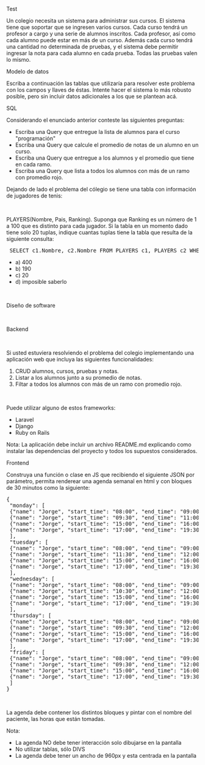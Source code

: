<p>Test</p>
<p>Un colegio necesita un sistema para administrar sus cursos. El sistema tiene que soportar que
se ingresen varios cursos. Cada curso tendrá un profesor a cargo y una serie de alumnos
inscritos. Cada profesor, así como cada alumno puede estar en más de un curso. Además cada
curso tendrá una cantidad no determinada de pruebas, y el sistema debe permitir ingresar la
nota para cada alumno en cada prueba. Todas las pruebas valen lo mismo.</p>
<p>Modelo de datos</p>
<p>Escriba a continuación las tablas que utilizaría para resolver este problema con los campos y
llaves de éstas. Intente hacer el sistema lo más robusto posible, pero sin incluir datos
adicionales a los que se plantean acá.</p>
<p>SQL</p>
<p>Considerando el enunciado anterior conteste las siguientes preguntas:</p>
<ul>
 <li>Escriba una Query que entregue la lista de alumnos para el curso "programación"</li>
 <li>Escriba una Query que calcule el promedio de notas de un alumno en un curso.</li>
 <li>Escriba una Query que entregue a los alumnos y el promedio que tiene en cada ramo.</li>
 <li>Escriba una Query que lista a todos los alumnos con más de un ramo con promedio rojo.</li> 
</ul>

 <p>Dejando de lado el problema del cólegio se tiene una tabla con información de jugadores de tenis:</p>
 <br>
 <p>PLAYERS(Nombre, Pais, Ranking). Suponga que Ranking es un número de 1 a 100 que es distinto para cada jugador. Si la tabla en un momento dado tiene solo 20  tuplas, indique cuantas tuplas tiene la tabla que resulta de la siguiente consulta:</p>
 
 <pre> SELECT c1.Nombre, c2.Nombre FROM PLAYERS c1, PLAYERS c2 WHERE c1.Ranking > c2.Ranking</pre>

<p><Seleccione las respuestas correctas:</p>
<ul>
 <li>a) 400</li>
 <li>b) 190</li>
 <li>c) 20</li>
 <li>d) imposible saberlo</li>
 </ul>
 <br>
 <p>Diseño de software</p>
 <br>
<p>Backend<p>
 <br>
<p>Si usted estuviera resolviendo el problema del colegio implementando una aplicación web que incluya las siguientes funcionalidades:</p>
<ol>
 <li>CRUD alumnos, cursos, pruebas y notas.</li>
 <li>Listar a los alumnos junto a su promedio de notas.</li>
 <li>Filtar a todos los alumnos con más de un ramo con promedio rojo.</li>
 </ol>
 <br>
 <p>Puede utilizar alguno de estos frameworks:</p>
 <ul>
  <li>Laravel</li>
  <li>Django</li>
  <li>Ruby on Rails</li>
 </ul>
<p>Nota: La aplicación debe incluir un archivo README.md explicando como instalar las dependencias del proyecto y todos los supuestos considerados.</p>
 <p>Frontend</p>
<p>Construya una función o clase en JS que recibiendo el siguiente JSON por parámetro, permita renderear una agenda semanal en html y con bloques de 30 minutos como la siguiente:</p>
 <pre>
{
 "monday": [
 {"name": "Jorge", "start_time": "08:00", "end_time": "09:00"},
 {"name": "Jorge", "start_time": "09:30", "end_time": "11:00"},
 {"name": "Jorge", "start_time": "15:00", "end_time": "16:00"},
 {"name": "Jorge", "start_time": "17:00", "end_time": "19:30"}
 ],
 "tuesday": [
 {"name": "Jorge", "start_time": "08:00", "end_time": "09:00"},
 {"name": "Jorge", "start_time": "11:30", "end_time": "12:00"},
 {"name": "Jorge", "start_time": "15:00", "end_time": "16:00"},
 {"name": "Jorge", "start_time": "17:00", "end_time": "19:30"}
 ],
 "wednesday": [
 {"name": "Jorge", "start_time": "08:00", "end_time": "09:00"},
 {"name": "Jorge", "start_time": "10:30", "end_time": "12:00"},
 {"name": "Jorge", "start_time": "15:00", "end_time": "16:00"},
 {"name": "Jorge", "start_time": "17:00", "end_time": "19:30"}
 ],
 "thursday": [
 {"name": "Jorge", "start_time": "08:00", "end_time": "09:00"},
 {"name": "Jorge", "start_time": "09:30", "end_time": "12:00"},
 {"name": "Jorge", "start_time": "15:00", "end_time": "16:00"},
 {"name": "Jorge", "start_time": "17:00", "end_time": "19:30"}
 ],
 "friday": [
 {"name": "Jorge", "start_time": "08:00", "end_time": "09:00"},
 {"name": "Jorge", "start_time": "09:30", "end_time": "12:00"},
 {"name": "Jorge", "start_time": "15:00", "end_time": "16:00"},
 {"name": "Jorge", "start_time": "17:00", "end_time": "19:30"}
 ]
}
</pre>
 <br>
 <p>La agenda debe contener los distintos bloques y pintar con el nombre del paciente, las horas que
  están tomadas.</p>
 <p>Nota:</p>
<ul>
 <li>La agenda NO debe tener interacción solo dibujarse en la pantalla</li>
 <li>No utilizar tablas, sólo DIVS</li>
 <li>La agenda debe tener un ancho de 960px y esta centrada en la pantalla</li>
 </ul>
